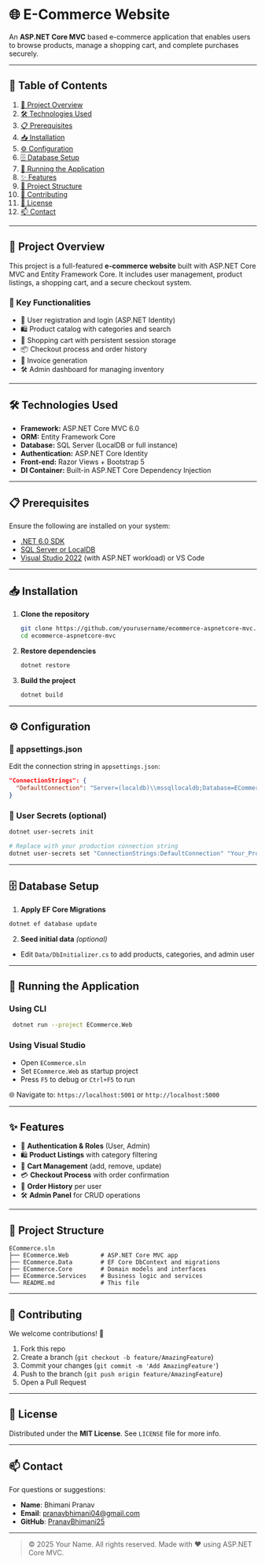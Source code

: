 
# 🌐 E-Commerce Website

An **ASP.NET Core MVC** based e-commerce application that enables users to browse products, manage a shopping cart, and complete purchases securely.

---

## 📑 Table of Contents

1. [📌 Project Overview](#project-overview)
2. [🛠 Technologies Used](#technologies-used)
3. [📋 Prerequisites](#prerequisites)
4. [📥 Installation](#installation)
5. [⚙️ Configuration](#configuration)
6. [🗄 Database Setup](#database-setup)
7. [🚀 Running the Application](#running-the-application)
8. [✨ Features](#features)
9. [📁 Project Structure](#project-structure)
10. [🤝 Contributing](#contributing)
11. [📝 License](#license)
12. [📫 Contact](#contact)

---

## 📌 Project Overview

This project is a full-featured **e-commerce website** built with ASP.NET Core MVC and Entity Framework Core.
It includes user management, product listings, a shopping cart, and a secure checkout system.

### 🔑 Key Functionalities

* 🔐 User registration and login (ASP.NET Identity)
* 🛍 Product catalog with categories and search
* 🛒 Shopping cart with persistent session storage
* 📦 Checkout process and order history
* 🧾 Invoice generation
* 🛠 Admin dashboard for managing inventory

---

## 🛠 Technologies Used

* **Framework:** ASP.NET Core MVC 6.0
* **ORM:** Entity Framework Core
* **Database:** SQL Server (LocalDB or full instance)
* **Authentication:** ASP.NET Core Identity
* **Front-end:** Razor Views + Bootstrap 5
* **DI Container:** Built-in ASP.NET Core Dependency Injection

---

## 📋 Prerequisites

Ensure the following are installed on your system:

* [.NET 6.0 SDK](https://dotnet.microsoft.com/download/dotnet/6.0)
* [SQL Server or LocalDB](https://www.microsoft.com/sql-server/)
* [Visual Studio 2022](https://visualstudio.microsoft.com/) (with ASP.NET workload) or VS Code

---

## 📥 Installation

1. **Clone the repository**

   ```bash
   git clone https://github.com/yourusername/ecommerce-aspnetcore-mvc.git
   cd ecommerce-aspnetcore-mvc
   ```

2. **Restore dependencies**

   ```bash
   dotnet restore
   ```

3. **Build the project**

   ```bash
   dotnet build
   ```

---

## ⚙️ Configuration

### 🔧 appsettings.json

Edit the connection string in `appsettings.json`:

```json
"ConnectionStrings": {
  "DefaultConnection": "Server=(localdb)\\mssqllocaldb;Database=ECommerceDb;Trusted_Connection=True;MultipleActiveResultSets=true"
}
```

### 🔐 User Secrets (optional)

```bash
dotnet user-secrets init

# Replace with your production connection string
dotnet user-secrets set "ConnectionStrings:DefaultConnection" "Your_Production_Connection_String"
```

---

## 🗄 Database Setup

1. **Apply EF Core Migrations**

```bash
dotnet ef database update
```

2. **Seed initial data** *(optional)*

* Edit `Data/DbInitializer.cs` to add products, categories, and admin user

---

## 🚀 Running the Application

### Using CLI

```bash
 dotnet run --project ECommerce.Web
```

### Using Visual Studio

* Open `ECommerce.sln`
* Set `ECommerce.Web` as startup project
* Press `F5` to debug or `Ctrl+F5` to run

🌐 Navigate to: `https://localhost:5001` or `http://localhost:5000`

---

## ✨ Features

* 🔐 **Authentication & Roles** (User, Admin)
* 🛍 **Product Listings** with category filtering
* 🛒 **Cart Management** (add, remove, update)
* 💳 **Checkout Process** with order confirmation
* 📜 **Order History** per user
* 🛠 **Admin Panel** for CRUD operations

---

## 📁 Project Structure

```
ECommerce.sln
├── ECommerce.Web         # ASP.NET Core MVC app
├── ECommerce.Data        # EF Core DbContext and migrations
├── ECommerce.Core        # Domain models and interfaces
├── ECommerce.Services    # Business logic and services
└── README.md             # This file
```

---

## 🤝 Contributing

We welcome contributions! 🚀

1. Fork this repo
2. Create a branch (`git checkout -b feature/AmazingFeature`)
3. Commit your changes (`git commit -m 'Add AmazingFeature'`)
4. Push to the branch (`git push origin feature/AmazingFeature`)
5. Open a Pull Request

---

## 📝 License

Distributed under the **MIT License**. See `LICENSE` file for more info.

---

## 📫 Contact

For questions or suggestions:



* **Name**: Bhimani Pranav
* **Email**: [pranavbhimani04@gmail.com](mailto:pranavbhimani04@gmail.com)
* **GitHub**: [PranavBhimani25](https://github.com/PranavBhimani25)

---

> © 2025 Your Name. All rights reserved. Made with ❤️ using ASP.NET Core MVC.
